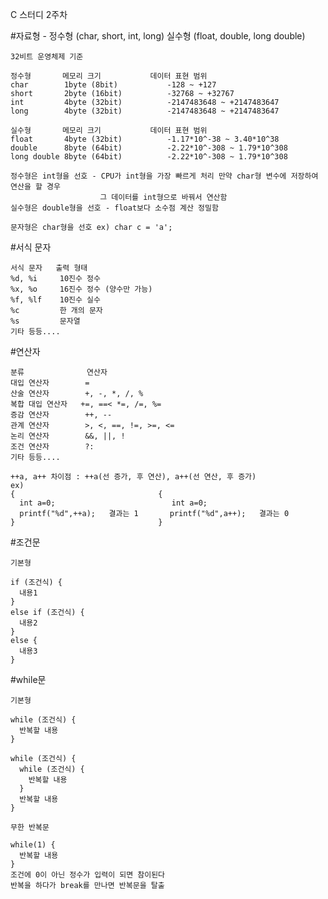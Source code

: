 C 스터디 2주차

  #자료형 - 정수형 (char, short, int, long) 실수형 (float, double, long double)

    32비트 운영체제 기준

    정수형       메모리 크기           데이터 표현 범위
    char        1byte (8bit)           -128 ~ +127
    short       2byte (16bit)          -32768 ~ +32767
    int         4byte (32bit)          -2147483648 ~ +2147483647
    long        4byte (32bit)          -2147483648 ~ +2147483647

    실수형       메모리 크기           데이터 표현 범위
    float       4byte (32bit)          -1.17*10^-38 ~ 3.40*10^38
    double      8byte (64bit)          -2.22*10^-308 ~ 1.79*10^308
    long double 8byte (64bit)          -2.22*10^-308 ~ 1.79*10^308

    정수형은 int형을 선호 - CPU가 int형을 가장 빠르게 처리 만약 char형 변수에 저장하여 연산을 할 경우
                        그 데이터를 int형으로 바꿔서 연산함
    실수형은 double형을 선호 - float보다 소수점 계산 정밀함

    문자형은 char형을 선호 ex) char c = 'a';

  #서식 문자

    서식 문자   출력 형태
    %d, %i     10진수 정수
    %x, %o     16진수 정수 (양수만 가능)
    %f, %lf    10진수 실수
    %c         한 개의 문자
    %s         문자열
    기타 등등....

  #연산자

    분류              연산자
    대입 연산자        =
    산술 연산자        +, -, *, /, %
    복합 대입 연산자   +=, ==< *=, /=, %=
    증감 연산자        ++, --
    관계 연산자        >, <, ==, !=, >=, <=
    논리 연산자        &&, ||, !
    조건 연산자        ?:
    기타 등등....

    ++a, a++ 차이점 : ++a(선 증가, 후 연산), a++(선 연산, 후 증가)
    ex)
    {                                {
      int a=0;                          int a=0;
      printf("%d",++a);   결과는 1       printf("%d",a++);   결과는 0
    }                                }

  #조건문

    기본형

    if (조건식) {
      내용1
    }
    else if (조건식) {
      내용2
    }
    else {
      내용3
    }

  #while문

    기본형

    while (조건식) {
      반복할 내용
    }

    while (조건식) {
      while (조건식) {
        반복할 내용
      }
      반복할 내용
    }

    무한 반복문

    while(1) {
      반복할 내용
    }
    조건에 0이 아닌 정수가 입력이 되면 참이된다
    반복을 하다가 break를 만나면 반복문을 탈출
